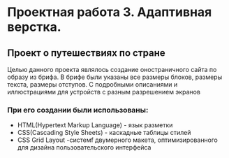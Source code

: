# Проектная работа 3. Адаптивная верстка.
## Проект о путешествиях по стране
Целью данного проекта являлось создание оностраничного сайта по образу из брифа. В брифе были указаны все размеры блоков, размеры текста, размеры отступов. С подробными описаниями и иллюстрациями для устройств с разным разрешением экранов

### При его создании были использованы:
- HTML(Hypertext Markup Language) - язык разметки
- CSS(Cascading Style Sheets) - каскадные таблицы стилей
- CSS Grid Layout -системf двумерного макета, оптимизированного для дизайна пользовательского интерфейса
 
 
